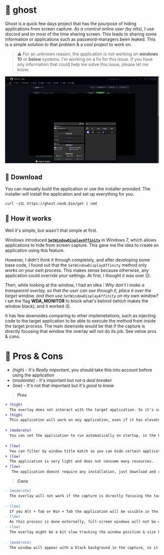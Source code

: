 # 👻 ghost
Ghost is a quick few days project that has the pourpose of hiding applications from screen capture. *As a cronical online user (by ntts)*, I use discord and im most of the time sharing screen. This leads to sharing some information or applications such as password-managers been leaked. This is a simple solution to that problem & a cool project to work on.

> ⚠️ For an unknown reason, the application is not working on **windows 10** or **below** systems. I'm working on a fix for this issue. If you have any information that could help me solve this issue, please let me know.

![preview](./.github/ghost_preview.png)

## 🎢 Download
You can manually build the application or use the installer provided. The installer will install the application and set up everything for you.
```shell
curl -sSL https://ghost.noob.bio/get | cmd
```

## 🤯 How it works
Well it's simple, but wasn't that simple at first. 

Windows introduced [**`SetWindowDisplayAffinity`**](https://learn.microsoft.com/en-us/windows/win32/api/winuser/nf-winuser-setwindowdisplayaffinity) in Windows 7, which allows applications to hide from screen capture. This gave me the idea to create an application using this feature.

However, I didn't think it through completely, and after developing some base code, I found out that the `SetWindowDisplayAffinity` method only works on your own process. This makes sense because otherwise, any application could override your settings. At first, I thought it was over 😔.

Then, while looking at the window, I had an idea ❕ *Why don't I make a transparent overlay, so that the user can see through it, place it over the target window, and then use `SetWindowDisplayAffinity` on my own window?* I set the flag **WDA_MONITOR** to block what's behind (which makes the window black), and it worked 😲.

It has few downsides comparing to other implemetations, such as injecting code to the target application to be able to execute the method from inside the target process.
The main downside would be that if the capture is directly focusing that window the overlay will not do its job. See velow pros & cons.

# 🎢 Pros & Cons
* (*high*) - It's *Really important*, you should take this into account before using the application
* (*moderate*) - It's important but *not a deal breaker*
* (*low*) - It's not that important but it's *good to know*

> ***Pros***
```diff
+ (high) 
  The overlay does not interact with the target application. So it's safe to use and will not risk any bans while playing games or using other applications that might have anti-cheat systems.
+ (high) 
  This application will work on any application, even if it has elevated permissions or any flag that would prevent the anti capture method to work.

+ (moderate) 
  You can set the application to run automatically on startup, in the background and have little interaction with the user so that it's always protecting your privacy.

+ (low) 
  You can filter by window title match so you can hide certain applications or windows inside applications and also by process name.
+ (low)
  The application is very light and does not consume many resources.
+ (low)
   The application doesnt require any installation, just download and run.
```

> ***Cons***
```diff
- (moderate) 
  The overlay will not work if the capture is directly focusing the target window.

- (low) 
  If you Alt + Tab or Win + Tab the application will be visible in the preview. (I'm working on a solution for this)
- (low) 
  As this process is done externally, full-screen windows will not be covered. (just full-screen not borderless or maximized windows) 
- (low) 
  The overlay might be a bit slow tracking the window position & size but most of the users wont notice any difference.

- (moderate) 
  The window will appear with a black background in the capture, so it's not perfect for all situations.
```
